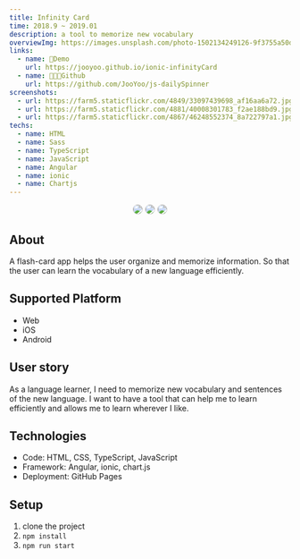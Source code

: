 ```yaml
---
title: Infinity Card
time: 2018.9 ~ 2019.01
description: a tool to memorize new vocabulary
overviewImg: https://images.unsplash.com/photo-1502134249126-9f3755a50d78?ixlib=rb-1.2.1&auto=format&fit=crop&w=2700&q=80
links:
  - name: 🚀Demo
    url: https://jooyoo.github.io/ionic-infinityCard
  - name: 👨🏻‍💻Github
    url: https://github.com/JooYoo/js-dailySpinner
screenshots:
  - url: https://farm5.staticflickr.com/4849/33097439698_af16aa6a72.jpg
  - url: https://farm5.staticflickr.com/4881/40008301783_f2ae188bd9.jpg
  - url: https://farm5.staticflickr.com/4867/46248552374_8a722797a1.jpg
techs:
  - name: HTML
  - name: Sass
  - name: TypeScript
  - name: JavaScript
  - name: Angular
  - name: ionic
  - name: Chartjs
---
```


<WidgetsMdHeader :title="title" :time="time" :links="links"></WidgetsMdHeader>

<v-container>

<p align="center">
    <img style="border-radius: 10px; border: 1px lightgray solid;" src="https://farm5.staticflickr.com/4849/33097439698_af16aa6a72.jpg" />
    <img style="border-radius: 10px; border: 1px lightgray solid;" src="https://farm5.staticflickr.com/4881/40008301783_f2ae188bd9.jpg" />
    <img style="border-radius: 10px; border: 1px lightgray solid;" src="https://farm5.staticflickr.com/4867/46248552374_8a722797a1.jpg" />
</p>

<WidgetsMdGap></WidgetsMdGap>

## About

A flash-card app helps the user organize and memorize information. So that the user can learn the vocabulary of a new language efficiently.

<WidgetsMdGap></WidgetsMdGap>

## Supported Platform

- Web
- iOS
- Android

<WidgetsMdGap></WidgetsMdGap>

## **User story**

As a language learner, I need to memorize new vocabulary and sentences of the new language. I want to have a tool that can help me to learn efficiently and allows me to learn wherever I like.

<WidgetsMdGap></WidgetsMdGap>

## **Technologies**

- Code: HTML, CSS, TypeScript, JavaScript
- Framework: Angular, ionic, chart.js
- Deployment: GitHub Pages

<WidgetsMdGap></WidgetsMdGap>

## **Setup**

1. clone the project
2. `npm install`
3. `npm run start`

<WidgetsMdGap></WidgetsMdGap>

</container>
